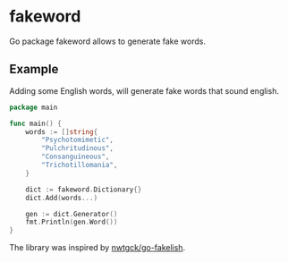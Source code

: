 # fakeword

Go package fakeword allows to generate fake words.

## Example

Adding some English words, will generate fake words that sound english.

```go
package main

func main() {
    words := []string{
		"Psychotomimetic",
		"Pulchritudinous",
		"Consanguineous",
		"Trichotillomania",
	}

	dict := fakeword.Dictionary{}
	dict.Add(words...)

	gen := dict.Generator()
	fmt.Println(gen.Word())
}
```

The library was inspired by [nwtgck/go-fakelish](https://github.com/nwtgck/go-fakelish).
